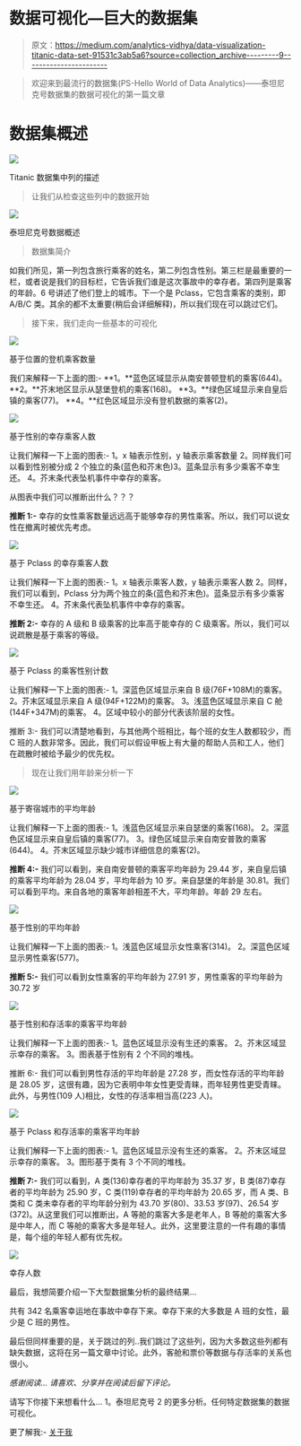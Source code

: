 # 数据可视化—巨大的数据集

> 原文：<https://medium.com/analytics-vidhya/data-visualization-titanic-data-set-91531c3ab5a6?source=collection_archive---------9----------------------->

> 欢迎来到最流行的数据集(PS-Hello World of Data Analytics)——泰坦尼克号数据集的数据可视化的第一篇文章

# 数据集概述

![](img/3c1c6ade22ca15f00c808f799f1affc2.png)

Titanic 数据集中列的描述

> 让我们从检查这些列中的数据开始

![](img/1c10b3ea7daad1d72a571fc4fa26b70c.png)

泰坦尼克号数据概述

> 数据集简介

如我们所见，第一列包含旅行乘客的姓名，第二列包含性别。第三栏是最重要的一栏，或者说是我们的目标栏，它告诉我们谁是这次事故中的幸存者。第四列是乘客的年龄。6 号讲述了他们登上的城市。下一个是 Pclass，它包含乘客的类别，即 A/B/C 类。其余的都不太重要(稍后会详细解释)，所以我们现在可以跳过它们。

> 接下来，我们走向一些基本的可视化

![](img/4380d133299ac76abf60481092154ada.png)

基于位置的登机乘客数量

我们来解释一下上面的图:-
**1。**蓝色区域显示从南安普顿登机的乘客(644)。
**2。**芥末地区显示从瑟堡登机的乘客(168)。
**3。**绿色区域显示来自皇后镇的乘客(77)。
**4。**红色区域显示没有登机数据的乘客(2)。

![](img/bee9f4ae9d216dcfcbb694b9d566f257.png)

基于性别的幸存乘客人数

让我们解释一下上面的图表:-
1。x 轴表示性别，y 轴表示乘客数量
2。同样我们可以看到性别被分成 2 个独立的条(蓝色和芥末色)3。蓝条显示有多少乘客不幸生还。
4。芥末条代表坠机事件中幸存的乘客。

从图表中我们可以推断出什么？？？

**推断 1:-** 幸存的女性乘客数量远远高于能够幸存的男性乘客。所以，我们可以说女性在撤离时被优先考虑。

![](img/c944c43ba2d26f0ea040a8f2cc852a37.png)

基于 Pclass 的幸存乘客人数

让我们解释一下上面的图表:-
1。x 轴表示乘客人数，y 轴表示乘客人数
2。同样，我们可以看到，Pclass 分为两个独立的条(蓝色和芥末色)。蓝条显示有多少乘客不幸生还。
4。芥末条代表坠机事件中幸存的乘客。

**推断 2:-** 幸存的 A 级和 B 级乘客的比率高于能幸存的 C 级乘客。所以，我们可以说疏散是基于乘客的等级。

![](img/68f1cb1db47d35504d06ffcbc5bdc4b8.png)

基于 Pclass 的乘客性别计数

让我们解释一下上面的图表:-
1。深蓝色区域显示来自 B 级(76F+108M)的乘客。
2。芥末区域显示来自 A 级(94F+122M)的乘客。
3。浅蓝色区域显示来自 C 舱(144F+347M)的乘客。
4。区域中较小的部分代表该阶层的女性。

推断 3:- 我们可以清楚地看到，与其他两个班相比，每个班的女生人数都较少，而 C 班的人数非常多。因此，我们可以假设甲板上有大量的帮助人员和工人，他们在疏散时被给予最少的优先权。

> 现在让我们用年龄来分析一下

![](img/2e6e55a6dfb81a1232ad73286ded8420.png)

基于寄宿城市的平均年龄

让我们解释一下上面的图表:-
1。浅蓝色区域显示来自瑟堡的乘客(168)。
2。深蓝色区域显示来自皇后镇的乘客(77)。
3。绿色区域显示来自南安普敦的乘客(644)。
4。芥末区域显示缺少城市详细信息的乘客(2)。

**推断 4:-** 我们可以看到，来自南安普顿的乘客平均年龄为 29.44 岁，来自皇后镇的乘客平均年龄为 28.04 岁，平均年龄为 10 岁。来自瑟堡的年龄是 30.81。我们可以看到平均。来自各地的乘客年龄相差不大，平均年龄。年龄 29 左右。

![](img/e359225a2df24e0124cc6ed38f5ee168.png)

基于性别的平均年龄

让我们解释一下上面的图表:-
1。浅蓝色区域显示女性乘客(314)。
2。深蓝色区域显示男性乘客(577)。

**推断 5:-** 我们可以看到女性乘客的平均年龄为 27.91 岁，男性乘客的平均年龄为 30.72 岁

![](img/fbb6300556446a140df378df9befac86.png)

基于性别和存活率的乘客平均年龄

让我们解释一下上面的图表:-
1。蓝色区域显示没有生还的乘客。
2。芥末区域显示幸存的乘客。
3。图表基于性别有 2 个不同的堆栈。

推断 6:- 我们可以看到男性存活的平均年龄是 27.28 岁，而女性存活的平均年龄是 28.05 岁，这很有趣，因为它表明中年女性更受青睐，而年轻男性更受青睐。此外，与男性(109 人)相比，女性的存活率相当高(223 人)。

![](img/e733cff4d2c9282cd89db19c4a375f0f.png)

基于 Pclass 和存活率的乘客平均年龄

让我们解释一下上面的图表:-
1。蓝色区域显示没有生还的乘客。
2。芥末区域显示幸存的乘客。
3。图形基于类有 3 个不同的堆栈。

**推断 7:-** 我们可以看到，A 类(136)幸存者的平均年龄为 35.37 岁，B 类(87)幸存者的平均年龄为 25.90 岁，C 类(119)幸存者的平均年龄为 20.65 岁，而 A 类、B 类和 C 类未幸存者的平均年龄分别为 43.70 岁(80)、33.53 岁(97)、26.54 岁(372)。从这里我们可以推断出，A 等舱的乘客大多是老年人，B 等舱的乘客大多是中年人，而 C 等舱的乘客大多是年轻人。此外，这里要注意的一件有趣的事情是，每个组的年轻人都有优先权。

![](img/6db04aaf2e692aca238603001daa749c.png)

幸存人数

最后，我想简要介绍一下大型数据集分析的最终结果…

共有 342 名乘客幸运地在事故中幸存下来。幸存下来的大多数是 A 班的女性，最少是 C 班的男性。

最后但同样重要的是，关于跳过的列..我们跳过了这些列，因为大多数这些列都有缺失数据，这将在另一篇文章中讨论。此外，客舱和票价等数据与存活率的关系也很小。

*感谢阅读…
请喜欢、分享并在阅读后留下评论。*

请写下你接下来想看什么…
1。泰坦尼克号
2 的更多分析。任何特定数据集的数据可视化。

更了解我:- [关于我](https://shashank-singhal.medium.com/about-me-shashank-singhal-6654366c8a05)